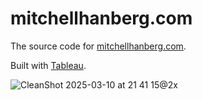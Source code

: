 # mitchellhanberg.com

The source code for [mitchellhanberg.com](https://www.mitchellhanberg.com).

Built with [Tableau](https://github.com/elixir-tools/tableau).

![CleanShot 2025-03-10 at 21 41 15@2x](https://github.com/user-attachments/assets/47038e6b-818d-4a44-8f8a-94eefd4729f0)

